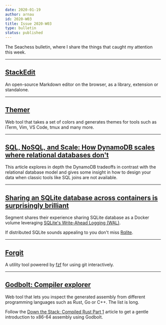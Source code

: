 ```yaml
---
date: 2020-01-19
author: arnau
id: 2020-W03
title: Issue 2020-W03
type: bulletin
status: published
---
```


The Seachess bulletin, where I share the things that caught my attention this
week.

<!-- end -->

---

## [StackEdit](https://stackedit.io/)

An open-source Markdown editor on the browser, as a library, extension or
standalone.

---

## [Themer](https://themer.dev/)

Web tool that takes a set of colors and generates themes for tools such as
iTerm, Vim, VS Code, tmux and many more.

---

## [SQL, NoSQL, and Scale: How DynamoDB scales where relational databases don't](https://www.alexdebrie.com/posts/dynamodb-no-bad-queries/)

This article explores in depth the DynamoDB tradeoffs in contrast with the
relational database model and gives some insight in how to design your data
when classic tools like SQL joins are not available.

---

## [Sharing an SQLite database across containers is surprisingly brilliant](https://medium.com/@rbranson/sharing-sqlite-databases-across-containers-is-surprisingly-brilliant-bacb8d753054)

Segment shares their experience sharing SQLite database as a Docker volume
leveraging [SQLite's Write-Ahead Logging (WAL)](https://www.sqlite.org/wal.html).

If distributed SQLite sounds appealing to you don't miss [Rqlite](https://github.com/rqlite/rqlite).

---

## [Forgit](https://github.com/wfxr/forgit)

A utility tool powered by [fzf](https://github.com/junegunn/fzf) for using git
interactively.

---

## [Godbolt: Compiler explorer](https://godbolt.org/)

Web tool that lets you inspect the generated assembly from different
programming languages such as Rust, Go or C++. The list is long.

Follow the [Down the Stack: Compiled Rust Part
1](https://blog.ryanlevick.com/down-the-stack-part-1/) article to get a gentle
introduction to x86-64 assembly using Godbolt.
